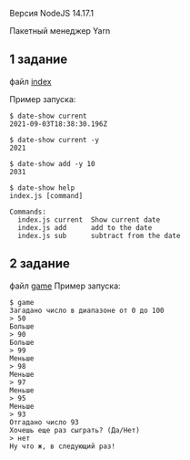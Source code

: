 Версия NodeJS 14.17.1

Пакетный менеджер Yarn

## 1 задание 
файл [index](index.js)

Пример запуска:
```shell
$ date-show current
2021-09-03T18:38:30.196Z

$ date-show current -y
2021

$ date-show add -y 10
2031

$ date-show help
index.js [command]

Commands:
  index.js current  Show current date
  index.js add      add to the date
  index.js sub      subtract from the date

```

## 2 задание
файл [game](game.js)
Пример запуска:
```shell
$ game
Загадано число в диапазоне от 0 до 100
> 50
Больше
> 90
Больше
> 99
Меньше
> 98
Меньше
> 97
Меньше
> 95
Меньше
> 93
Отгадано число 93
Хочешь еще раз сыграть? (Да/Нет)
> нет
Ну что ж, в следующий раз!

```

